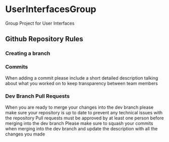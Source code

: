 # UserInterfacesGroup
Group Project for User Interfaces


## Github Repository Rules
### Creating a branch
### Commits
When adding a commit please include a short detailed description talking about what you worked on to keep transparency between team members
### Dev Branch Pull Requests
When you are ready to merge your changes into the dev branch please make sure your repository is up to date to prevent any technical issues with the repository
Pull requests must be approved by at least one person before merging into the dev branch
Please make sure to squash your commits when merging into the dev branch and update the description with all the changes you made

